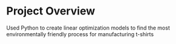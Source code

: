 # Project Overview
Used Python to create linear optimization models to find the most environmentally friendly process for manufacturing t-shirts
